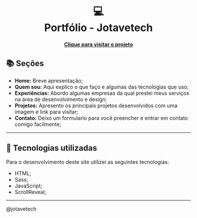<h1 align="center">
  💻<br>Portfólio - Jotavetech
</h1>

<h4 align="center"><a href="https://jotave.tech/">Clique para visitar o projeto</a></h4>

## 📚 Seções

- **Home:** Breve apresentação;
- **Quem sou:** Aqui explico o que faço e algumas das tecnologias que uso;
- **Experiências:** Abordo algumas empresas da qual prestei meus serviços na área de desenvolvimento e design;
- **Projetos:** Apresento os principais projetos desenvolvidos com uma imagem e link para visitar;
- **Contato:** Deixo um formulario para você preencher e entrar em contato comigo facilmente;

---

## 💼 Tecnologias utilizadas

Para o desenvolvimento deste site utilizei as seguintes tecnologias:

- HTML;
- Sass;
- JavaScript;
- ScrollReveal;

---

@jotavetech
